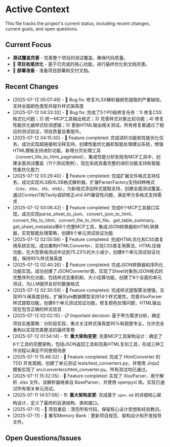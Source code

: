 # Active Context

This file tracks the project's current status, including recent changes, current goals, and open questions.

## Current Focus

*  **测试覆盖完善** - 完善整个项目的测试覆盖，确保代码质量。
* 🎯 **项目收尾优化** - 基于已完成的核心功能，进行最终优化和文档完善。
* 🚀 **部署准备** - 准备项目部署和交付文档。

## Recent Changes

* [2025-07-12 05:07:49] - 🐛 Bug fix: 修复XLSX解析器颜色提取的严重缺陷，支持全面颜色类型并提升样式保真度
* [2025-07-12 04:33:32] - 🐛 Bug fix: 完成了5个P0级修复任务：1) 修复CSS格式化问题；2) 统一MCP工具输出格式；3) 完善样式对象比较功能；4) 修复性能优化器样式检测逻辑；5) 更新HTML输出相关测试。所有修复都通过了相应的测试验证，项目质量显著提升。
* [2025-07-12 04:15:30] - 🚀 Feature completed: 完成进阶功能和性能优化任务。成功实现超链接和注释支持，创建性能优化器和智能处理建议系统，增强HTML模板支持进阶功能，新增分页处理工具（convert_file_to_html_paginated），集成性能分析到现有MCP工具中，创建全面测试覆盖（11个测试用例），现在系统具备完整的进阶功能支持和智能性能优化能力
* [2025-07-12 03:29:40] - 🚀 Feature completed: 完成扩展文件格式支持任务。成功实现XLS和XLSB格式解析器，扩展ParserFactory支持四种格式（csv、xlsx、xls、xlsb），为新格式添加样式提取支持，创建全面测试覆盖，通过Context7和Tavily调研修正xlrd API兼容性问题，满足甲方多格式支持需求
* [2025-07-12 03:06:42] - 🚀 Feature completed: 完成6个MCP工具接口实现。成功实现parse_sheet_to_json、convert_json_to_html、convert_file_to_html、convert_file_to_html_file、get_table_summary、get_sheet_metadata等6个完整MCP工具，集成JSON转换器和HTML转换器，实现智能处理策略，创建8个单元测试验证功能
* [2025-07-12 02:55:58] - 🚀 Feature completed: 完成HTML优化和CSS类复用系统实现。成功重构HTMLConverter，实现CSS类复用算法、HTML压缩功能，在大型表格测试中达到75.23%的大小减少，创建8个单元测试验证功能，保持95%样式保真度
* [2025-07-12 02:40:26] - 🚀 Feature completed: 完成JSON转换器和序列化功能实现。成功创建了JSONConverter类，实现了Sheet对象到JSON格式的完整序列化功能，包括样式去重机制、大小估算功能，创建了8个全面的单元测试，为LLM提供友好的数据格式
* [2025-07-12 02:30:59] - 🚀 Feature completed: 完成样式提取算法增强，实现95%保真度目标。扩展Style数据模型支持14个样式属性，完善XlsxParser样式提取功能，创建6个单元测试验证功能，修复颜色处理问题，HTML输出现在包含正确的样式信息
* [2025-07-12 02:02:15] - 📋 Important decision: 基于甲方需求分析，确定项目实施策略：分阶段实现，重点关注样式保真度95%和观感专业，允许完全重构以实现完美整洁的最终答卷
* [2025-07-12 01:54:14] - 🏗️ **重大架构变更**: 完善MCP工具架构设计：确定了6个工具的完整架构，包括JSON返回工具和完美HTML复刻工具，形成三种工作流程以满足不同使用场景
* [2025-07-11 15:48:32] - 🚀 Feature completed: 完成了 HtmlConverter 的 TDD 开发周期。创建了单元测试 tests/test_converters.py，并使用 Jinja2 模板实现了 src/converters/html_converter.py。所有测试均已通过。
* [2025-07-11 15:32:35] - 🚀 Feature completed: 实现了 XlsxParser，用于解析 .xlsx 文件。该解析器继承自 BaseParser，并使用 openpyxl 库。实现已通过所有相关单元测试。
* [2025-07-11 14:57:06] - 🏗️ **重大架构变更**: 完成基于 `spec.md` 的详细核心架构设计，定义了最终的目录结构、类和接口。
* [2025-07-11] - 🔄 项目重启：清空所有代码，保留核心设计思想和经验教训。
* [2025-07-11] - 📝 重写Memory Bank：更新项目规范、架构设计和开发指导文件。

## Open Questions/Issues
